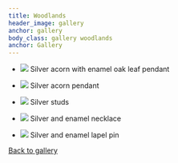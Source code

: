 ```yaml
---
title: Woodlands
header_image: gallery
anchor: gallery
body_class: gallery woodlands
anchor: Gallery
---
```


*   ![](/images/gallery/DSCF0159-copy.jpg)
    Silver acorn with enamel oak leaf pendant

*   ![](/images/gallery/DSCF0182-copy.jpg)
    Silver acorn pendant

*   ![](/images/gallery/DSCF0189-copy.jpg)
    Silver studs

*   ![](/images/gallery/DSCF0176-copy.jpg)
    Silver and enamel necklace

*   ![](/images/gallery/DSCF0186-copy.jpg)
    Silver and enamel lapel pin

[Back to gallery](/gallery/)
